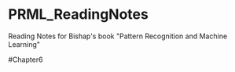 # PRML_ReadingNotes

Reading Notes for Bishap's book "Pattern Recognition and Machine Learning"

#Chapter6
